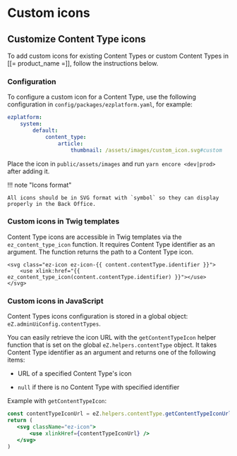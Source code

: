 # Custom icons

## Customize Content Type icons

To add custom icons for existing Content Types or custom Content Types in [[= product_name =]], follow the instructions below.

### Configuration

To configure a custom icon for a Content Type, use the following configuration in `config/packages/ezplatform.yaml`, for example:

```yaml
ezplatform:
    system:
        default:
            content_type:
                article:
                    thumbnail: /assets/images/custom_icon.svg#custom
```

Place the icon in `public/assets/images` and run `yarn encore <dev|prod>` after adding it.

!!! note "Icons format"

    All icons should be in SVG format with `symbol` so they can display properly in the Back Office.

### Custom icons in Twig templates

Content Type icons are accessible in Twig templates via the `ez_content_type_icon` function.
It requires Content Type identifier as an argument. The function returns the path to a Content Type icon.

```twig
<svg class="ez-icon ez-icon-{{ content.contentType.identifier }}">
    <use xlink:href="{{ ez_content_type_icon(content.contentType.identifier) }}"></use>
</svg>
```

### Custom icons in JavaScript

Content Types icons configuration is stored in a global object: `eZ.adminUiConfig.contentTypes`.

You can easily retrieve the icon URL with the `getContentTypeIcon`  helper function that is set on the global `eZ.helpers.contentType` object.
It takes Content Type identifier as an argument and returns one of the following items:

- URL of a specified Content Type's icon

- `null` if there is no Content Type with specified identifier

Example with `getContentTypeIcon`:

```jsx
const contentTypeIconUrl = eZ.helpers.contentType.getContentTypeIconUrl(contentTypeIdentifier);
return (
   <svg className="ez-icon">
       <use xlinkHref={contentTypeIconUrl} />
   </svg>
)
```

